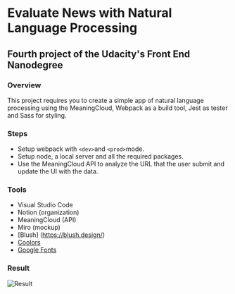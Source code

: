 # Evaluate News with Natural Language Processing

## Fourth project of the Udacity's Front End Nanodegree

### Overview
This project requires you to create a simple app of natural language processing using the MeaningCloud, Webpack as a build tool, Jest as tester and Sass for styling. 

### Steps
* Setup webpack with `<dev>`and `<prod>`mode.
* Setup node, a local server and all the required packages.
* Use the MeaningCloud API to analyze the URL that the user submit and update the UI with the data.

### Tools
* Visual Studio Code
* Notion (organization)
* MeaningCloud (API)
* Miro (mockup)
* [Blush] (https://blush.design/)
* [Coolors](https://coolors.co/)
* [Google Fonts](https://fonts.google.com/)

### Result
![Result](https://github.com/Gonzaloalcina/fend/blob/refresh-2019/projects/weather-journal-app/website/Gif%20result/Weather%20Journal%20App.gif)
